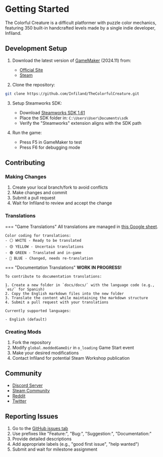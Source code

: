 # Getting Started

The Colorful Creature is a difficult platformer with puzzle color mechanics, featuring 350 built-in handcrafted levels made by a single indie developer, Infiland.

## Development Setup

1. Download the latest version of [GameMaker](https://gamemaker.io/en/download) (2024.11) from:
   - [Official Site](https://gamemaker.io/en/download)
   - [Steam](https://store.steampowered.com/app/1670460/GameMaker/)

2. Clone the repository:
```bash
git clone https://github.com/Infiland/TheColorfulCreature.git
```

3. Setup Steamworks SDK:
   - Download [Steamworks SDK 1.61](https://partner.steamgames.com/?goto=%2Fdownloads%2Flist)
   - Place the SDK folder in: `C:\Users\User\Documents\sdk`
   - Verify the "Steamworks" extension aligns with the SDK path

4. Run the game:
   - Press F5 in GameMaker to test
   - Press F6 for debugging mode

## Contributing

### Making Changes
1. Create your local branch/fork to avoid conflicts
2. Make changes and commit
3. Submit a pull request
4. Wait for Infiland to review and accept the change

### Translations

=== "Game Translations"
    All translations are managed in [this Google sheet](https://docs.google.com/spreadsheets/d/1sO2gPX9AtXJVg1b7byPOB_xi-h8dwmZt5X0aZ08_LOo/edit#gid=0).

    Color coding for translations:
    - ⚪ WHITE - Ready to be translated
    - 🟡 YELLOW - Uncertain translations
    - 🟢 GREEN - Translated and in-game
    - 🔵 BLUE - Changed, needs re-translation

=== "Documentation Translations"
    **WORK IN PROGRESS!**

    To contribute to documentation translations:

    1. Create a new folder in `docs/docs/` with the language code (e.g., `es/` for Spanish)
    2. Copy the English markdown files into the new folder
    3. Translate the content while maintaining the markdown structure
    4. Submit a pull request with your translations

    Currently supported languages:

    - English (default)

### Creating Mods
1. Fork the repository
2. Modify `global.moddedGameDir` in `o_loading` Game Start event
3. Make your desired modifications
4. Contact Infiland for potential Steam Workshop publication

## Community
- [Discord Server](https://discord.com/invite/SSz5THd)
- [Steam Community](https://store.steampowered.com/app/1651680/The_Colorful_Creature/)
- [Reddit](https://www.reddit.com/r/TCC_Game/)
- [Twitter](https://twitter.com/TCC_Game)

## Reporting Issues
1. Go to the [GitHub issues tab](https://github.com/Infiland/TheColorfulCreature/issues)
2. Use prefixes like "Feature:", "Bug:", "Suggestion:", "Documentation:"
3. Provide detailed descriptions
4. Add appropriate labels (e.g., "good first issue", "help wanted")
5. Submit and wait for milestone assignment